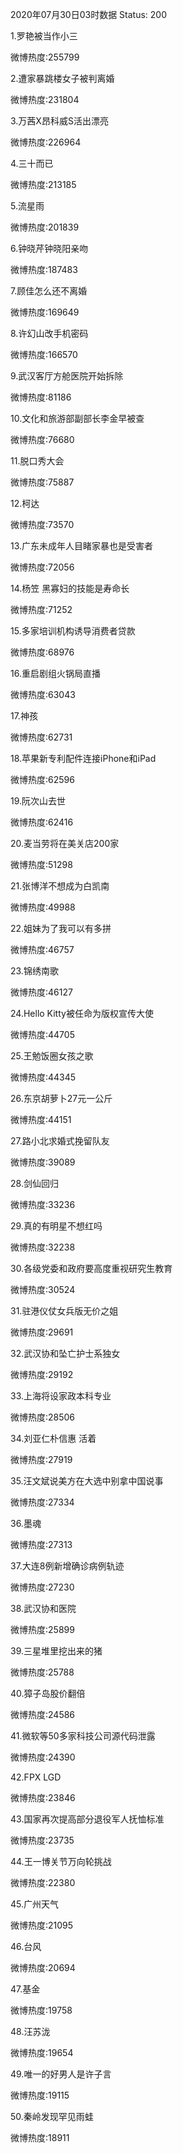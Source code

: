 2020年07月30日03时数据
Status: 200

1.罗艳被当作小三

微博热度:255799

2.遭家暴跳楼女子被判离婚

微博热度:231804

3.万茜X昂科威S活出漂亮

微博热度:226964

4.三十而已

微博热度:213185

5.流星雨

微博热度:201839

6.钟晓芹钟晓阳亲吻

微博热度:187483

7.顾佳怎么还不离婚

微博热度:169649

8.许幻山改手机密码

微博热度:166570

9.武汉客厅方舱医院开始拆除

微博热度:81186

10.文化和旅游部副部长李金早被查

微博热度:76680

11.脱口秀大会

微博热度:75887

12.柯达

微博热度:73570

13.广东未成年人目睹家暴也是受害者

微博热度:72056

14.杨笠 黑寡妇的技能是寿命长

微博热度:71252

15.多家培训机构诱导消费者贷款

微博热度:68976

16.重启剧组火锅局直播

微博热度:63043

17.神孩

微博热度:62731

18.苹果新专利配件连接iPhone和iPad

微博热度:62596

19.阮次山去世

微博热度:62416

20.麦当劳将在美关店200家

微博热度:51298

21.张博洋不想成为白凯南

微博热度:49988

22.姐妹为了我可以有多拼

微博热度:46757

23.锦绣南歌

微博热度:46127

24.Hello Kitty被任命为版权宣传大使

微博热度:44705

25.王勉饭圈女孩之歌

微博热度:44345

26.东京胡萝卜27元一公斤

微博热度:44151

27.路小北求婚式挽留队友

微博热度:39089

28.剑仙回归

微博热度:33236

29.真的有明星不想红吗

微博热度:32238

30.各级党委和政府要高度重视研究生教育

微博热度:30524

31.驻港仪仗女兵版无价之姐

微博热度:29691

32.武汉协和坠亡护士系独女

微博热度:29192

33.上海将设家政本科专业

微博热度:28506

34.刘亚仁朴信惠 活着

微博热度:27919

35.汪文斌说美方在大选中别拿中国说事

微博热度:27334

36.墨魂

微博热度:27313

37.大连8例新增确诊病例轨迹

微博热度:27230

38.武汉协和医院

微博热度:25899

39.三星堆里挖出来的猪

微博热度:25788

40.獐子岛股价翻倍

微博热度:24586

41.微软等50多家科技公司源代码泄露

微博热度:24390

42.FPX LGD

微博热度:23846

43.国家再次提高部分退役军人抚恤标准

微博热度:23735

44.王一博关节万向轮挑战

微博热度:22380

45.广州天气

微博热度:21095

46.台风

微博热度:20694

47.基金

微博热度:19758

48.汪苏泷

微博热度:19654

49.唯一的好男人是许子言

微博热度:19115

50.秦岭发现罕见雨蛙

微博热度:18911

